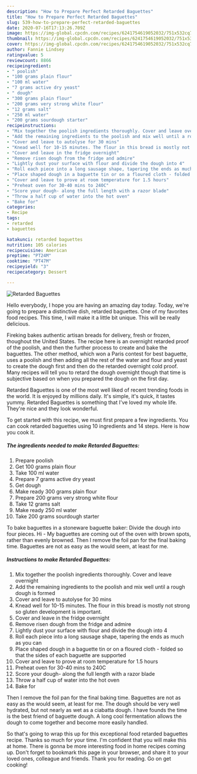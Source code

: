 ```yaml
---
description: "How to Prepare Perfect Retarded Baguettes"
title: "How to Prepare Perfect Retarded Baguettes"
slug: 539-how-to-prepare-perfect-retarded-baguettes
date: 2020-07-16T17:13:26.709Z
image: https://img-global.cpcdn.com/recipes/6241754619052032/751x532cq70/retarded-baguettes-recipe-main-photo.jpg
thumbnail: https://img-global.cpcdn.com/recipes/6241754619052032/751x532cq70/retarded-baguettes-recipe-main-photo.jpg
cover: https://img-global.cpcdn.com/recipes/6241754619052032/751x532cq70/retarded-baguettes-recipe-main-photo.jpg
author: Fannie Lindsey
ratingvalue: 5
reviewcount: 8866
recipeingredient:
- " poolish"
- "100 grams plain flour"
- "100 ml water"
- "7 grams active dry yeast"
- " dough"
- "300 grams plain flour"
- "200 grams very strong white flour"
- "12 grams salt"
- "250 ml water"
- "200 grams sourdough starter"
recipeinstructions:
- "Mix together the poolish ingredients thoroughly. Cover and leave overnight"
- "Add the remaining ingredients to the poolish and mix well until a rough dough is formed"
- "Cover and leave to autolyse for 30 mins"
- "Knead well for 10-15 minutes. The flour in this bread is mostly not strong so gluten development is important."
- "Cover and leave in the fridge overnight"
- "Remove risen dough from the fridge and admire"
- "Lightly dust your surface with flour and divide the dough into 4"
- "Roll each piece into a long sausage shape, tapering the ends as much as you can"
- "Place shaped dough in a baguette tin or on a floured cloth - folded so that the sides of each baguette are supported"
- "Cover and leave to prove at room temperature for 1.5 hours"
- "Preheat oven for 30-40 mins to 240C"
- "Score your dough- along the full length with a razor blade"
- "Throw a half cup of water into the hot oven"
- "Bake for"
categories:
- Recipe
tags:
- retarded
- baguettes

katakunci: retarded baguettes 
nutrition: 105 calories
recipecuisine: American
preptime: "PT24M"
cooktime: "PT47M"
recipeyield: "3"
recipecategory: Dessert

---
```



![Retarded Baguettes](https://img-global.cpcdn.com/recipes/6241754619052032/751x532cq70/retarded-baguettes-recipe-main-photo.jpg)

Hello everybody, I hope you are having an amazing day today. Today, we're going to prepare a distinctive dish, retarded baguettes. One of my favorites food recipes. This time, I will make it a little bit unique. This will be really delicious.

Fireking bakes authentic artisan breads for delivery, fresh or frozen, thoughout the United States. The recipe here is an overnight retarded proof of the poolish, and then the further process to create and bake the baguettes. The other method, which won a Paris contest for best baguette, uses a poolish and then adding all the rest of the water and flour and yeast to create the dough first and then do the retarded overnight cold proof. Many recipes will tell you to retard the dough overnight though that time is subjective based on when you prepared the dough on the first day.

Retarded Baguettes is one of the most well liked of recent trending foods in the world. It is enjoyed by millions daily. It's simple, it's quick, it tastes yummy. Retarded Baguettes is something that I've loved my whole life. They're nice and they look wonderful.


To get started with this recipe, we must first prepare a few ingredients. You can cook retarded baguettes using 10 ingredients and 14 steps. Here is how you cook it.

<!--inarticleads1-->

##### The ingredients needed to make Retarded Baguettes:

1. Prepare  poolish
1. Get 100 grams plain flour
1. Take 100 ml water
1. Prepare 7 grams active dry yeast
1. Get  dough
1. Make ready 300 grams plain flour
1. Prepare 200 grams very strong white flour
1. Take 12 grams salt
1. Make ready 250 ml water
1. Take 200 grams sourdough starter


To bake baguettes in a stoneware baguette baker: Divide the dough into four pieces. Hi - My baguettes are coming out of the oven with brown spots, rather than evenly browned. Then I remove the foil pan for the final baking time. Baguettes are not as easy as the would seem, at least for me. 

<!--inarticleads2-->

##### Instructions to make Retarded Baguettes:

1. Mix together the poolish ingredients thoroughly. Cover and leave overnight
1. Add the remaining ingredients to the poolish and mix well until a rough dough is formed
1. Cover and leave to autolyse for 30 mins
1. Knead well for 10-15 minutes. The flour in this bread is mostly not strong so gluten development is important.
1. Cover and leave in the fridge overnight
1. Remove risen dough from the fridge and admire
1. Lightly dust your surface with flour and divide the dough into 4
1. Roll each piece into a long sausage shape, tapering the ends as much as you can
1. Place shaped dough in a baguette tin or on a floured cloth - folded so that the sides of each baguette are supported
1. Cover and leave to prove at room temperature for 1.5 hours
1. Preheat oven for 30-40 mins to 240C
1. Score your dough- along the full length with a razor blade
1. Throw a half cup of water into the hot oven
1. Bake for


Then I remove the foil pan for the final baking time. Baguettes are not as easy as the would seem, at least for me. The dough should be very well hydrated, but not nearly as wet as a ciabatta dough. I have founds the time is the best friend of baguette dough. A long cool fermentation allows the dough to come together and become more easily handled. 

So that's going to wrap this up for this exceptional food retarded baguettes recipe. Thanks so much for your time. I'm confident that you will make this at home. There is gonna be more interesting food in home recipes coming up. Don't forget to bookmark this page in your browser, and share it to your loved ones, colleague and friends. Thank you for reading. Go on get cooking!
